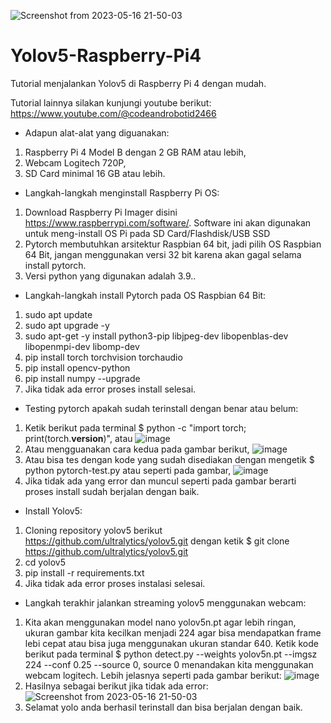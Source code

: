 ![Screenshot from 2023-05-16 21-50-03](https://github.com/Wayan123/Yolov5-Raspberry-Pi4/assets/17795544/3b764890-7727-451a-8f56-f6a5fb1647ba)

# Yolov5-Raspberry-Pi4
Tutorial menjalankan Yolov5 di Raspberry Pi 4 dengan mudah.

Tutorial lainnya silakan kunjungi youtube berikut: https://www.youtube.com/@codeandrobotid2466

- Adapun alat-alat yang diguanakan:
1. Raspberry Pi 4 Model B dengan 2 GB RAM atau lebih,
2. Webcam Logitech 720P,
3. SD Card minimal 16 GB atau lebih.

- Langkah-langkah menginstall Raspberry Pi OS:
1. Download Raspberry Pi Imager disini https://www.raspberrypi.com/software/. Software ini akan digunakan untuk meng-install OS Pi pada SD Card/Flashdisk/USB SSD
2. Pytorch membutuhkan arsitektur Raspbian 64 bit, jadi pilih OS Raspbian 64 Bit, jangan menggunakan versi 32 bit karena akan gagal selama install pytorch.
3. Versi python yang digunakan adalah 3.9..

- Langkah-langkah install Pytorch pada OS Raspbian 64 Bit:
1. sudo apt update
2. sudo apt upgrade -y
3. sudo apt-get -y install python3-pip libjpeg-dev libopenblas-dev libopenmpi-dev libomp-dev
4. pip install torch torchvision torchaudio
5. pip install opencv-python
6. pip install numpy --upgrade
7. Jika tidak ada error proses install selesai.

- Testing pytorch apakah sudah terinstall dengan benar atau belum:
1. Ketik berikut pada terminal $ python -c "import torch; print(torch.__version__)", atau
![image](https://github.com/Wayan123/Yolov5-Raspberry-Pi4/assets/17795544/7df91399-cb2d-49e9-8b84-46139f164ad4)
2. Atau mengguanakan cara kedua pada gambar berikut,
![image](https://github.com/Wayan123/Yolov5-Raspberry-Pi4/assets/17795544/3b8c7462-8379-4884-ab74-e82f37c44f8d)
3. Atau bisa tes dengan kode yang sudah disediakan dengan mengetik $ python pytorch-test.py atau seperti pada gambar,
![image](https://github.com/Wayan123/Yolov5-Raspberry-Pi4/assets/17795544/93f835e9-445f-412f-867f-3082ae176e7f) 
5. Jika tidak ada yang error dan muncul seperti pada gambar berarti proses install sudah berjalan dengan baik.

- Install Yolov5:
1. Cloning repository yolov5 berikut https://github.com/ultralytics/yolov5.git dengan ketik $ git clone https://github.com/ultralytics/yolov5.git
2. cd yolov5
3. pip install -r requirements.txt
4. Jika tidak ada error proses instalasi selesai.

- Langkah terakhir jalankan streaming yolov5 menggunakan webcam:
1. Kita akan menggunakan model nano yolov5n.pt agar lebih ringan, ukuran gambar kita kecilkan menjadi 224 agar bisa mendapatkan frame lebi cepat atau bisa juga menggunakan ukuran standar 640. Ketik kode berikut pada terminal $ python detect.py --weights yolov5n.pt --imgsz 224 --conf 0.25 --source 0, source 0 menandakan kita menggunakan webcam logitech. Lebih jelasnya seperti pada gambar berikut:
![image](https://github.com/Wayan123/Yolov5-Raspberry-Pi4/assets/17795544/e12fba57-9333-433f-98d3-303227190a20)
3. Hasilnya sebagai berikut jika tidak ada error:
![Screenshot from 2023-05-16 21-50-03](https://github.com/Wayan123/Yolov5-Raspberry-Pi4/assets/17795544/715d858b-b740-4df8-8002-e69b1c6cc2dd)
3. Selamat yolo anda berhasil terinstall dan bisa berjalan dengan baik.
